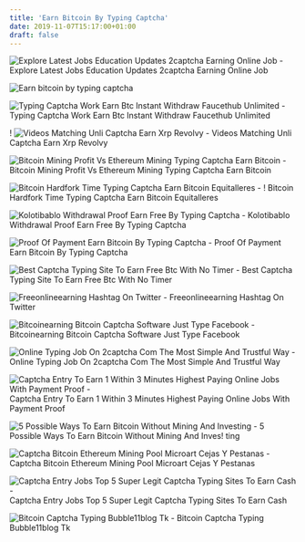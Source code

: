 ```yaml
---
title: 'Earn Bitcoin By Typing Captcha'
date: 2019-11-07T15:17:00+01:00
draft: false
---
```


![Explore Latest Jobs Education Updates 2captcha Earning Online Job - ](https://i.pinimg.com/originals/9b/1c/a1/9b1ca1afb332700ca265cdeb82444b24.jpg "Explore Latest Jobs Education Updates 2captcha Earning Online Job | Earn bitcoin by typing captcha") Explore Latest Jobs Education Updates 2captcha Earning Online Job

![Earn bitcoin by typing captcha](https://www.jobzal.com/wp-content/uploads/2017/08/Bitcoin-captcha-recaptcha.png "Earn bitcoin by typing captcha") 

![Typing Captcha Work Earn Btc Instant Withdraw Faucethub Unlimited - ](https://i.ytimg.com/vi/rPQW6yxUGo8/hqdefault.jpg "Typing Captcha Work Earn Btc Instant Withdraw Faucethub Unlimited | Earn bitcoin by typing captcha") Typing Captcha Work Earn Btc Instant Withdraw Faucethub Unlimited

! ![Videos Matching Unli Captcha Earn Xrp Revolvy - ](https://d1k5w7mbrh6vq5.cloudfront.net/images/cache/1c/d3/65/1cd365bcaff0b96fa1ab48bdf70a5670.jpg "Videos Matching Unli Captcha Earn Xrp Revolvy | Earn bitcoin by typing captcha") Videos Matching Unli Captcha Earn Xrp Revolvy

![Bitcoin Mining Profit Vs Ethereum Mining Typing Captcha Earn Bitcoin - ](http://riwwee.com/wp-content/uploads/2018/07/cryptominingfarmio-5-1024x435.png "Bitcoin Mining Profit Vs Ethereum Mining Typing Captcha Earn Bitcoin | Earn bitcoin by typing captcha") Bitcoin Mining Profit Vs Ethereum Mining Typing Captcha Earn Bitcoin

![Bitcoin Hardfork Time Typing Captcha Earn Bitcoin Equitalleres - ](https://i0.wp.com/www.earningtrix.com/wp-content/uploads/2017/10/main-page-2.png "Bitcoin Hardfork Time Typing Captcha !   Earn Bitcoin Equitalleres | Earn bitcoin by typing captcha") ! Bitcoin Hardfork Time Typing Captcha Earn Bitcoin Equitalleres

![Kolotibablo Withdrawal Proof Earn Free By Typing Captcha - ](https://bithyip.ru/uploads/thumbs/69de168b3-social.jpg "Kolotibablo Withdrawal Proof Earn Free By Typing Captcha | Earn bitcoin by typing captcha") Kolotibablo Withdrawal Proof Earn Free By Typing Captcha

![Proof Of Payment Earn Bitcoin By Typing Captcha - ](https://4.bp.blogspot.com/-FTqf4sfbB_k/WWQvNMCuwHI/AAAAAAAANxA/IZ_CERyEJEYkBAlDiqlRKTgy0-9QpD4LwCLcBGAs/s1600/20170711_070151.png "Proof Of Payment Earn Bitcoin By Typing Captcha | Earn bitcoin by typing captcha") Proof Of Payment Earn Bitcoin By Typing Captcha

![Best Captcha Typing Site To Earn Free Btc With No Timer - ](https://i.ytimg.com/vi/qunYK9z82us/maxresdefault.jpg "Best!    Captcha Typing Site To Earn Free Btc With No Timer | Earn bitcoin by typing captcha") Best Captcha Typing Site To Earn Free Btc With No Timer

![Freeonlineearning Hashtag On Twitter - ](https://pbs.twimg.com/media/DwkXAs7V4AIyorN.jpg "Freeonlineearning Hashtag On Twitter | Earn bitcoin by typing captcha") Freeonlineearning Hashtag On Twitter

![Bitcoinearning Bitcoin Captcha Software Just Type Facebook - ](https://lookaside.fbsbx.com/lookaside/crawler/media/?media_id=282287025436965 "Bitcoinearning Bitcoin Captcha Software Just Type Facebook | Earn bitcoin by typing captcha") Bitcoinearning Bitcoin Captcha Software Just Type Facebook

![Online Typing Job On 2captcha Com The Most Simple And Trustful Way - ](https://2captcha.com/template/new/img/work-for-pk.png) Online Typing Job On 2captcha Com The Most Simple And Trustful Way

![Captcha Entry To Earn 1 Within 3 Minutes Highest Paying Online Jobs With Payment Proof - ](https://i.ytimg.com/vi/uWPyhjXxLF8/hqdefault.jpg "Captcha Entry To Earn 1 Within 3 Minutes Highest Paying Online Jobs With Payment Proof | Earn bitcoin by typing captcha") Captcha Entry To Earn 1 Within 3 Minutes Highest Paying Online Jobs With Payment Proof

![5 Possible Ways To Earn Bitcoin Without Mining And Investing - ](https://cryptocomes.com/sites/default/files/styles/1200x/public/2019-07/29.%205%20Ways%20to%20Earn%20Bitcoin%20Without%20Mining%20%26%20Investing.jpg?itok=gVIfdPWk "5 Possible Ways To Earn Bitcoin Without Mining And Investing | Earn bitcoin by typing captcha") 5 Possible Ways To Earn Bitcoin Without Mining And Inves! ting

![Captcha Bitcoin Ethereum Mining Pool Microart Cejas Y Pestanas - ](https://d1ueyc5nx1it61.cloudfront.net/fbcc3b0516199220148.jpg "Captcha Bitcoin Ethereum Mining Pool Microart Cejas Y Pestanas | Earn bitcoin by typing captcha") Captcha Bitcoin Ethereum Mining Pool Microart Cejas Y Pestanas

![Captcha Entry Jobs Top 5 Super Legit Captcha Typing Sites To Earn Cash - ](https://i1.wp.com/livemoneyonline.com/wp-content/uploads/2018/02/2Captcha-Best-Legt-Captcha-Entry-Site.png?resize=1079%2C830&ssl=1 "Captcha Entry Jobs Top 5 Super Legit Captcha Typing Sites To Earn Cash | Earn bitcoin by typing captcha") Captcha Entry Jobs Top 5 Super Legit Captcha Typing Sites To Earn Cash

![Bitcoin Captcha Typing Bubble11blog Tk - ](http://3.bp.blogspot.com/-F6HvtjtZeiE/Vnl23s3YrMI/AAAAAAAAGgI/9Zd_JsBaG10/s1600/Women.png "Bitcoin Captcha !   Typing Bubble11blog Tk | Earn bitcoin by typing captcha") Bitcoin Captcha Typing Bubble11blog Tk